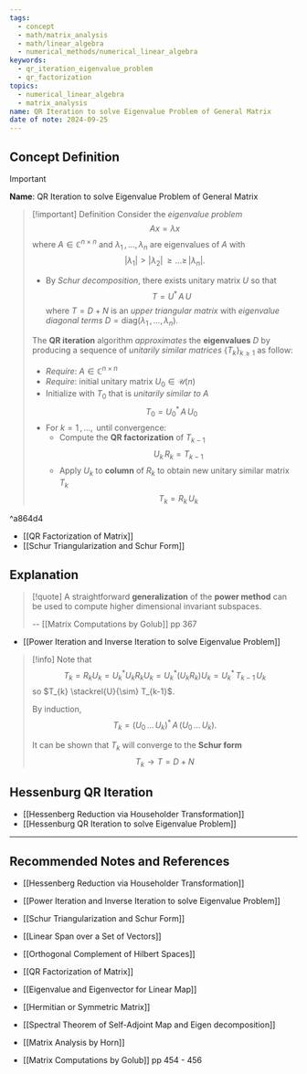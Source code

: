 ```yaml
---
tags:
  - concept
  - math/matrix_analysis
  - math/linear_algebra
  - numerical_methods/numerical_linear_algebra
keywords:
  - qr_iteration_eigenvalue_problem
  - qr_factorization
topics:
  - numerical_linear_algebra
  - matrix_analysis
name: QR Iteration to solve Eigenvalue Problem of General Matrix
date of note: 2024-09-25
---
```


## Concept Definition

>[!important]
>**Name**: QR Iteration to solve Eigenvalue Problem of General Matrix

>[!important] Definition
>Consider the *eigenvalue problem* $$Ax = \lambda x$$ where $A\in \mathbb{C}^{n\times n}$ and $\lambda_{1} \,{,}\ldots{,}\,\lambda_{n}$ are eigenvalues of $A$ with $$|\lambda_{1}| > |\lambda_{2}| \,{\ge}\ldots{\ge}\,|\lambda_{n}|.$$
>- By *Schur decomposition*, there exists unitary matrix $U$ so that $$T = U^{*}\,A\,U$$ where $T= D + N$ is an *upper triangular matrix* with *eigenvalue diagonal terms* $D = \text{diag}(\lambda_{1}\,{,}\ldots{,}\,\lambda_{n}).$
>
>The **QR iteration** algorithm *approximates* the **eigenvalues** $D$ by producing a sequence of *unitarily similar matrices* $\{T_{k}\}_{k\ge 1}$ as follow:
>- *Require*: $A\in \mathbb{C}^{n\times n}$
>- *Require*: initial unitary matrix $U_{0}\in \mathcal{U}(n)$
>- Initialize with $T_{0}$ that is *unitarily similar to* $A$ $$T_{0} = U_{0}^{*}\,A\,U_{0}$$
>- For $k=1\,{,}\ldots{,}\,$ until convergence:
>	- Compute the **QR factorization** of $T_{k-1}$ $$U_{k}\,R_{k} = T_{k-1}$$
>	- Apply $U_{k}$ to **column** of $R_{k}$ to obtain new unitary similar matrix $T_{k}$ $$T_{k} = R_{k}\,U_{k}$$

^a864d4

- [[QR Factorization of Matrix]]
- [[Schur Triangularization and Schur Form]]


## Explanation

>[!quote]
>A straightforward **generalization** of the **power method** can be used to compute higher  dimensional invariant subspaces.
>
>-- [[Matrix Computations by Golub]] pp 367

- [[Power Iteration and Inverse Iteration to solve Eigenvalue Problem]]

>[!info]
>Note that $$T_{k} = R_{k}U_{k} = U_{k}^{*}U_{k}R_{k}U_{k} = U_{k}^{*}(U_{k}R_{k})U_{k} = U_{k}^{*}\,T_{k-1}\,U_{k}$$ so $T_{k}  \stackrel{U}{\sim} T_{k-1}$.
>
>By induction, $$T_{k} = \left(U_{0}\,{}\ldots{}\,U_{k}\right)^{*}\,A\,\left(U_{0}\,{}\ldots{}\,U_{k}\right).$$
>
>It can be shown that $T_{k}$ will converge to the **Schur form** $$T_{k} \to T = D+N$$

## Hessenburg QR Iteration


- [[Hessenberg Reduction via Householder Transformation]]
- [[Hessenburg QR Iteration to solve Eigenvalue Problem]]




-----------
##  Recommended Notes and References


- [[Hessenberg Reduction via Householder Transformation]]
- [[Power Iteration and Inverse Iteration to solve Eigenvalue Problem]]
- [[Schur Triangularization and Schur Form]]


- [[Linear Span over a Set of Vectors]]
- [[Orthogonal Complement of Hilbert Spaces]]
- [[QR Factorization of Matrix]]

- [[Eigenvalue and Eigenvector for Linear Map]]
- [[Hermitian or Symmetric Matrix]]
- [[Spectral Theorem of Self-Adjoint Map and Eigen decomposition]]


- [[Matrix Analysis by Horn]]
- [[Matrix Computations by Golub]] pp 454 - 456